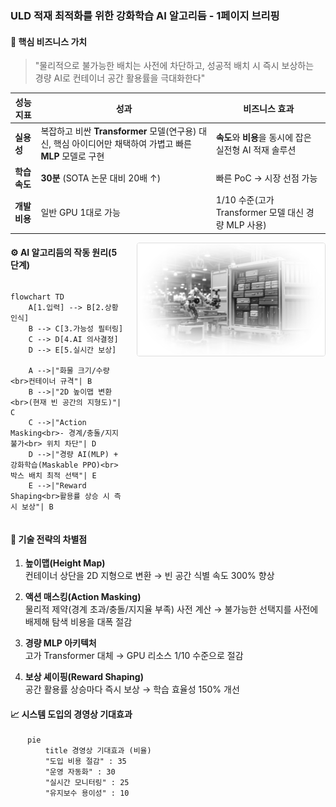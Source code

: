 ### ULD 적재 최적화를 위한 강화학습 AI 알고리듬 - 1페이지 브리핑

#### 🚀 **핵심 비즈니스 가치**
> "물리적으로 불가능한 배치는 사전에 차단하고, 성공적 배치 시 즉시 보상하는<br>경량 AI로 컨테이너 공간 활용률을 극대화한다"

| 성능 지표 | 성과 | 비즈니스 효과 |
|------|------|---------------|
| **실용성** | 복잡하고 비싼 **Transformer** 모델(연구용) 대신, 핵심 아이디어만 채택하여 가볍고 빠른 **MLP** 모델로 구현 | **속도**와 **비용**을 동시에 잡은 실전형 AI 적재 솔루션 |
| **학습 속도** | **30분** (SOTA 논문 대비 20배 ↑) | 빠른 PoC → 시장 선점 가능 |
| **개발 비용** | 일반 GPU 1대로 가능 | 1/10 수준(고가 Transformer 모델 대신 경량 MLP 사용) |

<img src="figULD.png" style="float:right; width:300px; margin:0 0 15px 20px; border:1px solid #ddd; border-radius:4px;">

#### ⚙️ **AI 알고리듬의 작동 원리(5단계)**

<div style="display: flex; justify-content: right;">

```mermaid
flowchart TD
    A[1.입력] --> B[2.상황 인식]
    B --> C[3.가능성 필터링]
    C --> D[4.AI 의사결정]
    D --> E[5.실시간 보상]
    
    A -->|"화물 크기/수량<br>컨테이너 규격"| B
    B -->|"2D 높이맵 변환<br>(현재 빈 공간의 지형도)"| C
    C -->|"Action Masking<br>- 경계/충돌/지지 불가<br> 위치 차단"| D
    D -->|"경량 AI(MLP) + 강화학습(Maskable PPO)<br>박스 배치 최적 선택"| E
    E -->|"Reward Shaping<br>활용률 상승 시 즉시 보상"| B
```

</div>

#### 🔑 **기술 전략의 차별점**
1. **높이맵(Height Map)**  
   컨테이너 상단을 2D 지형으로 변환 → 빈 공간 식별 속도 300% 향상
   
2. **액션 매스킹(Action Masking)**  
   물리적 제약(경계 초과/충돌/지지율 부족) 사전 계산 → 불가능한 선택지를
   사전에 배제해 탐색 비용을 대폭 절감

3. **경량 MLP 아키텍처**  
   고가 Transformer 대체 → GPU 리소스 1/10 수준으로 절감

4. **보상 셰이핑(Reward Shaping)**  
   공간 활용률 상승마다 즉시 보상 → 학습 효율성 150% 개선

#### 📈 **시스템 도입의 경영상 기대효과**

<div style="width: 450px; margin: auto;">

```mermaid
pie
    title 경영상 기대효과 (비율)
    "도입 비용 절감" : 35
    "운영 자동화" : 30
    "실시간 모니터링" : 25
    "유지보수 용이성" : 10
```
</div>
